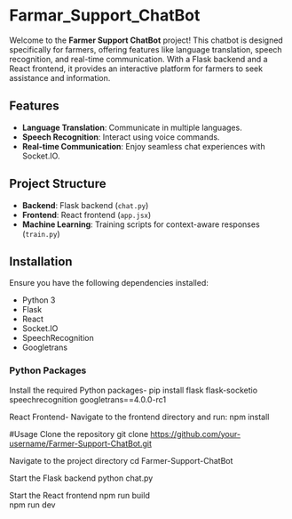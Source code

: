 # Farmar_Support_ChatBot

Welcome to the **Farmer Support ChatBot** project! This chatbot is designed specifically for farmers, offering features like language translation, speech recognition, and real-time communication. With a Flask backend and a React frontend, it provides an interactive platform for farmers to seek assistance and information.  

## Features  
- **Language Translation**: Communicate in multiple languages.  
- **Speech Recognition**: Interact using voice commands.  
- **Real-time Communication**: Enjoy seamless chat experiences with Socket.IO.  

## Project Structure  
- **Backend**: Flask backend (`chat.py`)  
- **Frontend**: React frontend (`app.jsx`)  
- **Machine Learning**: Training scripts for context-aware responses (`train.py`)  

## Installation  
Ensure you have the following dependencies installed:  

- Python 3  
- Flask  
- React  
- Socket.IO  
- SpeechRecognition  
- Googletrans  

### Python Packages  
Install the required Python packages-
pip install flask flask-socketio speechrecognition googletrans==4.0.0-rc1


React Frontend-
Navigate to the frontend directory and run:
npm install  


#Usage
Clone the repository
git clone https://github.com/your-username/Farmer-Support-ChatBot.git  

Navigate to the project directory
cd Farmer-Support-ChatBot 

Start the Flask backend
python chat.py  

Start the React frontend
npm run build  
npm run dev  

